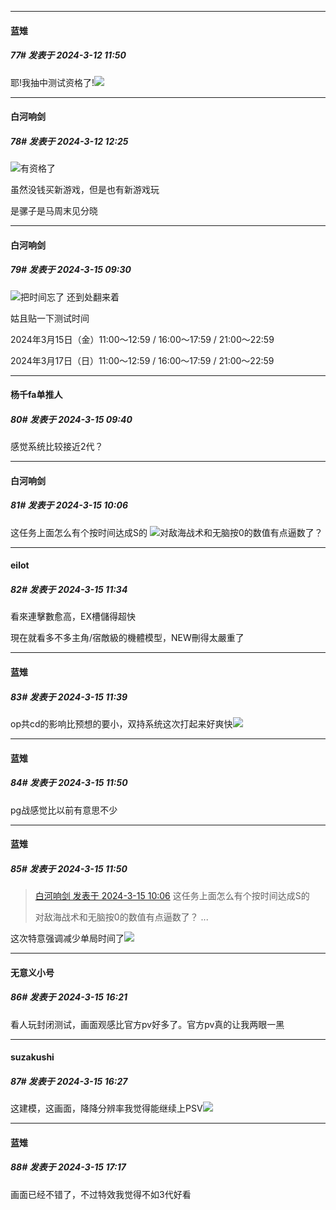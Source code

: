 ﻿
*****

####  蓝雉  
##### 77#       发表于 2024-3-12 11:50

耶!我抽中测试资格了!<img src="https://static.saraba1st.com/image/smiley/face2017/069.png" referrerpolicy="no-referrer">

*****

####  白河响剑  
##### 78#       发表于 2024-3-12 12:25

<img src="https://static.saraba1st.com/image/smiley/face2017/067.png" referrerpolicy="no-referrer">有资格了

虽然没钱买新游戏，但是也有新游戏玩

是骡子是马周末见分晓


*****

####  白河响剑  
##### 79#       发表于 2024-3-15 09:30

<img src="https://static.saraba1st.com/image/smiley/face2017/067.png" referrerpolicy="no-referrer">把时间忘了 还到处翻来着

姑且贴一下测试时间

2024年3月15日（金）11:00～12:59 / 16:00～17:59 / 21:00～22:59

2024年3月17日（日）11:00～12:59 / 16:00～17:59 / 21:00～22:59


*****

####  杨千fa单推人  
##### 80#       发表于 2024-3-15 09:40

感觉系统比较接近2代？


*****

####  白河响剑  
##### 81#       发表于 2024-3-15 10:06

这任务上面怎么有个按时间达成S的
<img src="https://static.saraba1st.com/image/smiley/face2017/067.png" referrerpolicy="no-referrer">对敌海战术和无脑按0的数值有点逼数了？


*****

####  eilot  
##### 82#       发表于 2024-3-15 11:34

看來連擊數愈高，EX槽儲得超快

現在就看多不多主角/宿敵級的機體模型，NEW刪得太嚴重了


*****

####  蓝雉  
##### 83#       发表于 2024-3-15 11:39

op共cd的影响比预想的要小，双持系统这次打起来好爽快<img src="https://static.saraba1st.com/image/smiley/face2017/037.png" referrerpolicy="no-referrer">


*****

####  蓝雉  
##### 84#       发表于 2024-3-15 11:50

pg战感觉比以前有意思不少

*****

####  蓝雉  
##### 85#       发表于 2024-3-15 11:50

<blockquote><a href="httphttps://bbs.saraba1st.com/2b/forum.php?mod=redirect&amp;goto=findpost&amp;pid=64259983&amp;ptid=2172671" target="_blank">白河响剑 发表于 2024-3-15 10:06</a>
这任务上面怎么有个按时间达成S的

对敌海战术和无脑按0的数值有点逼数了？ ...</blockquote>
这次特意强调减少单局时间了<img src="https://static.saraba1st.com/image/smiley/face2017/037.png" referrerpolicy="no-referrer">


*****

####  无意义小号  
##### 86#       发表于 2024-3-15 16:21

看人玩封闭测试，画面观感比官方pv好多了。官方pv真的让我两眼一黑

*****

####  suzakushi  
##### 87#       发表于 2024-3-15 16:27

这建模，这画面，降降分辨率我觉得能继续上PSV<img src="https://static.saraba1st.com/image/smiley/face2017/067.png" referrerpolicy="no-referrer">


*****

####  蓝雉  
##### 88#       发表于 2024-3-15 17:17

画面已经不错了，不过特效我觉得不如3代好看

